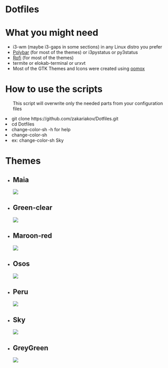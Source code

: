 # Dotfiles

<h1>What you might need</h1>
<ul>
  <li> i3-wm (maybe i3-gaps in some sections) in any Linux distro you prefer</li>
  <li> <a href="https://github.com/jaagr/polybar">Polybar</a> (for most of the themes) or i3pystatus or py3status</li>
  <li> <a href="https://davedavenport.github.io/rofi/">Rofi</a> (for most of the themes)</li>
  <li> termite or elokab-terminal or urxvt </li>
  <li> Most of the GTK Themes and Icons were created using <a href="https://github.com/actionless/oomox">oomox</a></li>
</ul>

<h1>How to use the scripts</h1>
<ul>
This script will overwrite only the needed parts from your configuration files

</ul>

  <li> git clone https://github.com/zakariakov/Dotfiles.git</li>
  <li> cd Dotfiles</li>
  <li> change-color-sh -h for help</li>
  <li> change-color-sh <color folder></li>
  <li> ex: change-color-sh Sky</li>

<h1>Themes</h1>

<ul>
  <li><h2>Maia</h2>
    <img src="https://github.com/zakariakov/Dotfiles/blob/master/Maia/screenshot.jpg">

 <li><h2>Green-clear</h2>
    <img src="https://github.com/zakariakov/Dotfiles/blob/master/Green-clear/screenshot.png">

 <li><h2>Maroon-red</h2>
    <img src="https://github.com/zakariakov/Dotfiles/blob/master/Maroon-red/screen-shot.png">

 <li><h2>Osos</h2>
    <img src="https://github.com/zakariakov/Dotfiles/blob/master/Osos/screenshot.jpg">

 <li><h2>Peru</h2>
    <img src="https://github.com/zakariakov/Dotfiles/blob/master/Peru/screen-shots.png">
 
 <li><h2>Sky</h2>
    <img src="https://github.com/zakariakov/Dotfiles/blob/master/Sky/sky-i3.jpg">

  <li><h2>GreyGreen</h2>
    <img src="https://github.com/zakariakov/Dotfiles/blob/master/GreyGreen/screenshot.jpg">

</ul>

 
